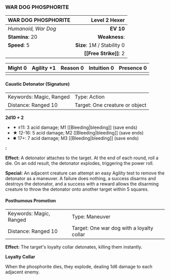 ### WAR DOG PHOSPHORITE

| WAR DOG PHOSPHORITE |          **Level 2 Hexer** |
| :------------------ | -------------------------: |
| *Humanoid, War Dog* |                  **EV 10** |
| **Stamina**: 20     |              **Weakness**: |
| **Speed**: 5        | **Size**: 1M / Stability 0 |
|                     |     **[[Free Strike]]**: 2 |

| **Might** 0 | **Agility** +1 | **Reason** 0 | **Intuition** 0 | **Presence** 0 |
| ----------- | -------------- | ------------ | --------------- | -------------- |
|             |                |              |                 |                |

#### Caustic Detonator (Signature)

|                         |                                |
| :---------------------- | :----------------------------- |
| Keywords: Magic, Ranged | Type: Action                   |
| Distance: Ranged 10     | Target: One creature or object |

**2d10 + 2**

- ✦ ≤11: 3 acid damage; M1 [[Bleeding|bleeding]] (save ends)
- ★ 12-16: 5 acid damage; M2 [[Bleeding|bleeding]] (save ends)
- ✸ 17+: 7 acid damage; M3 [[Bleeding|bleeding]] (save ends)

**:**

**Effect:** A detonator attaches to the target. At the end of each round, roll a die. On an odd result, the detonator explodes, triggering the power roll.

**Special:** An adjacent creature can attempt an easy Agility test to remove the detonator as a maneuver. A failure does nothing, a success disarms and destroys the detonator, and a success with a reward allows the disarming creature to throw the detonator onto another target within 5 squares.

#### Posthumous Promotion

|                         |                                           |
| :---------------------- | :---------------------------------------- |
| Keywords: Magic, Ranged | Type: Maneuver                            |
| Distance: Ranged 10     | Target: One war dog with a loyalty collar |

**Effect:** The target's loyalty collar detonates, killing them instantly.

**Loyalty Collar**

When the phosphorite dies, they explode, dealing 1d6 damage to each adjacent enemy.
